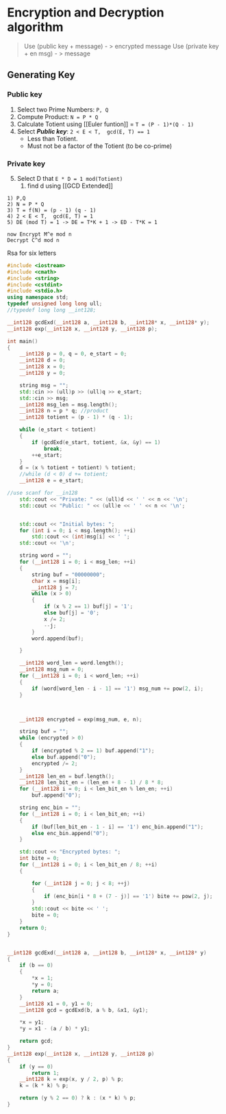 # Encryption and Decryption algorithm
> Use (public key + message) - > encrypted message
> Use (private key + en msg) - > message
## Generating Key
### Public key 
1. Select two Prime Numbers: `P, Q`
2. Compute Product: `N = P * Q`
3. Calculate Totient using [[Euler funtion]] = `T = (P - 1)*(Q - 1)`
4. Select ***Public key***: `2 < E < T,  gcd(E, T) == 1`
	- Less than Totient.
	- Must not be a factor of the Totient (to be co-prime)

### Private key
5. Select D that `E * D = 1 mod(Totient)`
	1. find d using [[GCD Extended]]
```
1) P,Q  
2) N = P * Q  
3) T = f(N) = (p - 1) (q - 1)  
4) 2 < E < T,  gcd(E, T) = 1  
5) DE (mod T) = 1 -> DE = T*K + 1 -> ED - T*K = 1

now Encrypt M^e mod n
Decrypt C^d mod n
```

Rsa for six letters 
```C++
#include <iostream>
#include <cmath>
#include <string>
#include <cstdint>
#include <stdio.h>
using namespace std;
typedef unsigned long long ull;
//typedef long long __int128;

__int128 gcdExd(__int128 a, __int128 b, __int128* x, __int128* y);
__int128 exp(__int128 x, __int128 y, __int128 p);

int main()
{
	__int128 p = 0, q = 0, e_start = 0;
	__int128 d = 0;
	__int128 x = 0;
	__int128 y = 0;

	string msg = "";
	std::cin >> (ull)p >> (ull)q >> e_start;
	std::cin >> msg;
	__int128 msg_len = msg.length();
	__int128 n = p * q; //product
	__int128 totient = (p - 1) * (q - 1);

	while (e_start < totient)
	{
		if (gcdExd(e_start, totient, &x, &y) == 1)
			break;
		++e_start;
	}
	d = (x % totient + totient) % totient;
	//while (d < 0) d += totient;
	__int128 e = e_start;

//use scanf for __in128
	std::cout << "Private: " << (ull)d << ' ' << n << '\n';
	std::cout << "Public: " << (ull)e << ' ' << n << '\n';


	std::cout << "Initial bytes: ";
	for (int i = 0; i < msg.length(); ++i)
		std::cout << (int)msg[i] << ' ';
	std::cout << '\n';

	string word = "";
	for (__int128 i = 0; i < msg_len; ++i)
	{
		string buf = "00000000";
		char x = msg[i];
		__int128 j = 7;
		while (x > 0)
		{
			if (x % 2 == 1) buf[j] = '1';
			else buf[j] = '0';
			x /= 2;
			--j;
		}
		word.append(buf);

	}

	__int128 word_len = word.length();
	__int128 msg_num = 0;
	for (__int128 i = 0; i < word_len; ++i)
	{
		if (word[word_len - i - 1] == '1') msg_num += pow(2, i);
	}



	__int128 encrypted = exp(msg_num, e, n);

	string buf = "";
	while (encrypted > 0)
	{
		if (encrypted % 2 == 1) buf.append("1");
		else buf.append("0");
		encrypted /= 2;
	}
	__int128 len_en = buf.length();
	__int128 len_bit_en = (len_en + 8 - 1) / 8 * 8;
	for (__int128 i = 0; i < len_bit_en % len_en; ++i)
		buf.append("0");

	string enc_bin = "";
	for (__int128 i = 0; i < len_bit_en; ++i)
	{
		if (buf[len_bit_en - 1 - i] == '1') enc_bin.append("1");
		else enc_bin.append("0");
	}

	std::cout << "Encrypted bytes: ";
	int bite = 0;
	for (__int128 i = 0; i < len_bit_en / 8; ++i)
	{

		for (__int128 j = 0; j < 8; ++j)
		{
			if (enc_bin[i * 8 + (7 - j)] == '1') bite += pow(2, j);
		}
		std::cout << bite << ' ';
		bite = 0;
	}
	return 0;
}


__int128 gcdExd(__int128 a, __int128 b, __int128* x, __int128* y)
{
	if (b == 0)
	{
		*x = 1;
		*y = 0;
		return a;
	}
	__int128 x1 = 0, y1 = 0;
	__int128 gcd = gcdExd(b, a % b, &x1, &y1);

	*x = y1;
	*y = x1 - (a / b) * y1;

	return gcd;
}
__int128 exp(__int128 x, __int128 y, __int128 p)
{
	if (y == 0)
		return 1;
	__int128 k = exp(x, y / 2, p) % p;
	k = (k * k) % p;

	return (y % 2 == 0) ? k : (x * k) % p;
}
```